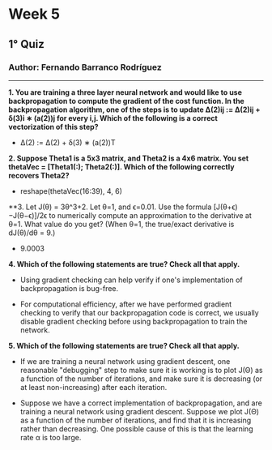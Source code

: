 ﻿# Week 5

## 1° Quiz

### Author: Fernando Barranco Rodríguez

---

**1. You are training a three layer neural network and would like to use backpropagation to compute the gradient of the cost function. In the backpropagation algorithm, one of the steps is to update Δ(2)ij := Δ(2)ij + δ(3)i ∗ (a(2))j for every i,j. Which of the following is a correct vectorization of this step?**

* Δ(2) := Δ(2) + δ(3) ∗ (a(2))T

**2. Suppose Theta1 is a 5x3 matrix, and Theta2 is a 4x6 matrix. You set thetaVec = [Theta1(:); Theta2(:)]. Which of the following correctly recovers Theta2?**

* reshape(thetaVec(16:39), 4, 6)

**3. Let J(θ) = 3θ^3+2. Let θ=1, and ϵ=0.01. Use the formula [J(θ+ϵ)−J(θ−ϵ)]/2ϵ to numerically compute an approximation to the derivative at θ=1. What value do you get? (When θ=1, the true/exact derivative is dJ(θ)/dθ = 9.)

* 9.0003

**4. Which of the following statements are true? Check all that apply.**

* Using gradient checking can help verify if one's implementation of backpropagation is bug-free.

* For computational efficiency, after we have performed gradient checking to verify that our backpropagation code is correct, we usually disable gradient checking before using backpropagation to train the network.

**5. Which of the following statements are true? Check all that apply.**

* If we are training a neural network using gradient descent, one reasonable "debugging" step to make sure it is working is to plot J(Θ) as a function of the number of iterations, and make sure it is decreasing (or at least non-increasing) after each iteration.

* Suppose we have a correct implementation of backpropagation, and are training a neural network using gradient descent. Suppose we plot J(Θ) as a function of the number of iterations, and find that it is increasing rather than decreasing. One possible cause of this is that the learning rate α is too large.



